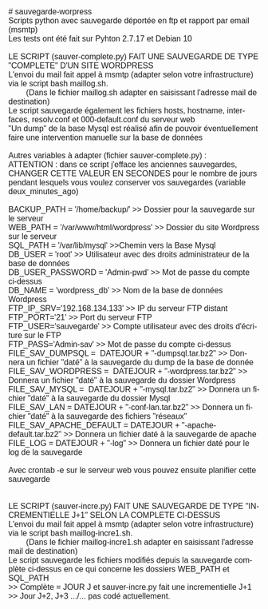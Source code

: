 <html>

<head>
<meta http-equiv=Content-Type content="text/html; charset=windows-1252">
<meta name=Generator content="Microsoft Word 15 (filtered)">
<style>
<!--
 /* Font Definitions */
 @font-face
	{font-family:"Cambria Math";
	panose-1:2 4 5 3 5 4 6 3 2 4;}
@font-face
	{font-family:Calibri;
	panose-1:2 15 5 2 2 2 4 3 2 4;}
 /* Style Definitions */
 p.MsoNormal, li.MsoNormal, div.MsoNormal
	{margin-top:0cm;
	margin-right:0cm;
	margin-bottom:8.0pt;
	margin-left:0cm;
	line-height:107%;
	font-size:11.0pt;
	font-family:"Calibri",sans-serif;}
.MsoChpDefault
	{font-family:"Calibri",sans-serif;}
.MsoPapDefault
	{margin-bottom:8.0pt;
	line-height:107%;}
@page WordSection1
	{size:595.3pt 841.9pt;
	margin:36.0pt 36.0pt 36.0pt 36.0pt;}
div.WordSection1
	{page:WordSection1;}
-->
</style>

</head>
<body lang=FR>

<div class=WordSection1>

<p class=MsoNormal style='margin-bottom:0cm;margin-bottom:.0001pt;line-height:
normal'><span style='font-size:12.0pt'># sauvegarde-worpress</span></p>

<p class=MsoNormal style='margin-bottom:0cm;margin-bottom:.0001pt;line-height:
normal'><span style='font-size:12.0pt'>Scripts python avec sauvegarde déportée
en ftp et rapport par email (msmtp)</span></p>

<p class=MsoNormal style='margin-bottom:0cm;margin-bottom:.0001pt;line-height:
normal'><span style='font-size:12.0pt'>Les tests ont été fait sur Pyhton 2.7.17
et Debian 10</span></p>

<p class=MsoNormal style='margin-bottom:0cm;margin-bottom:.0001pt;line-height:
normal'><span style='font-size:12.0pt'>&nbsp;</span></p>

<p class=MsoNormal style='margin-bottom:0cm;margin-bottom:.0001pt;line-height:
normal'><span style='font-size:12.0pt'>LE SCRIPT (sauver-complete.py) FAIT UNE
SAUVEGARDE DE TYPE &quot;COMPLETE&quot; D'UN SITE WORDPRESS</span></p>

<p class=MsoNormal style='margin-bottom:0cm;margin-bottom:.0001pt;line-height:
normal'><span style='font-size:12.0pt'>L'envoi du mail fait appel à msmtp
(adapter selon votre infrastructure) via le script bash maillog.sh.</span></p>

<p class=MsoNormal style='margin-bottom:0cm;margin-bottom:.0001pt;line-height:
normal'><span style='font-size:12.0pt'>        (Dans le fichier maillog.sh
adapter en saisissant l'adresse mail de destination)</span></p>

<p class=MsoNormal style='margin-bottom:0cm;margin-bottom:.0001pt;line-height:
normal'><span style='font-size:12.0pt'>Le script sauvegarde également les
fichiers hosts, hostname, interfaces, resolv.conf et 000-default.conf du
serveur web</span></p>

<p class=MsoNormal style='margin-bottom:0cm;margin-bottom:.0001pt;line-height:
normal'><span style='font-size:12.0pt'>&quot;Un dump&quot; de la base Mysql est
réalisé afin de pouvoir éventuellement faire une intervention manuelle sur la base
de données</span></p>

<p class=MsoNormal style='margin-bottom:0cm;margin-bottom:.0001pt;line-height:
normal'><span style='font-size:12.0pt'>&nbsp;</span></p>

<p class=MsoNormal style='margin-bottom:0cm;margin-bottom:.0001pt;line-height:
normal'><span style='font-size:12.0pt'>Autres variables à adapter (fichier
sauver-complete.py) :</span></p>

<p class=MsoNormal style='margin-bottom:0cm;margin-bottom:.0001pt;line-height:
normal'><span style='font-size:12.0pt'>ATTENTION : dans ce script j'efface les
anciennes sauvegardes, CHANGER CETTE VALEUR EN SECONDES pour le nombre de jours
pendant lesquels vous voulez conserver vos sauvegardes (variable
deux_minutes_ago)</span></p>

<p class=MsoNormal style='margin-bottom:0cm;margin-bottom:.0001pt;line-height:
normal'><span style='font-size:12.0pt'>&nbsp;</span></p>

<p class=MsoNormal style='margin-bottom:0cm;margin-bottom:.0001pt;line-height:
normal'><span style='font-size:12.0pt'>BACKUP_PATH = '/home/backup/' &gt;&gt;
Dossier pour la sauvegarde sur le serveur</span></p>

<p class=MsoNormal style='margin-bottom:0cm;margin-bottom:.0001pt;line-height:
normal'><span style='font-size:12.0pt'>WEB_PATH = '/var/www/html/wordpress'
&gt;&gt; Dossier du site Wordpress sur le serveur</span></p>

<p class=MsoNormal style='margin-bottom:0cm;margin-bottom:.0001pt;line-height:
normal'><span style='font-size:12.0pt'>SQL_PATH = '/var/lib/mysql'
&gt;&gt;Chemin vers la Base Mysql</span></p>

<p class=MsoNormal style='margin-bottom:0cm;margin-bottom:.0001pt;line-height:
normal'><span style='font-size:12.0pt'>DB_USER = 'root' &gt;&gt; Utilisateur
avec des droits administrateur de la base de données</span></p>

<p class=MsoNormal style='margin-bottom:0cm;margin-bottom:.0001pt;line-height:
normal'><span style='font-size:12.0pt'>DB_USER_PASSWORD = 'Admin-pwd' &gt;&gt;
Mot de passe du compte ci-dessus</span></p>

<p class=MsoNormal style='margin-bottom:0cm;margin-bottom:.0001pt;line-height:
normal'><span style='font-size:12.0pt'>DB_NAME = 'wordpress_db' &gt;&gt; Nom de
la base de données Wordpress</span></p>

<p class=MsoNormal style='margin-bottom:0cm;margin-bottom:.0001pt;line-height:
normal'><span style='font-size:12.0pt'>FTP_IP_SRV='192.168.134.133' &gt;&gt; IP
du serveur FTP distant</span></p>

<p class=MsoNormal style='margin-bottom:0cm;margin-bottom:.0001pt;line-height:
normal'><span style='font-size:12.0pt'>FTP_PORT='21' &gt;&gt; Port du serveur
FTP</span></p>

<p class=MsoNormal style='margin-bottom:0cm;margin-bottom:.0001pt;line-height:
normal'><span style='font-size:12.0pt'>FTP_USER='sauvegarde' &gt;&gt; Compte
utilisateur avec des droits d'écriture sur le FTP</span></p>

<p class=MsoNormal style='margin-bottom:0cm;margin-bottom:.0001pt;line-height:
normal'><span style='font-size:12.0pt'>FTP_PASS='Admin-sav' &gt;&gt; Mot de
passe du compte ci-dessus</span></p>

<p class=MsoNormal style='margin-bottom:0cm;margin-bottom:.0001pt;line-height:
normal'><span style='font-size:12.0pt'>FILE_SAV_DUMPSQL =  DATEJOUR +
&quot;-dumpsql.tar.bz2&quot; &gt;&gt; Donnera un fichier &quot;daté&quot; à la
sauvegarde du dump de la base de donnée</span></p>

<p class=MsoNormal style='margin-bottom:0cm;margin-bottom:.0001pt;line-height:
normal'><span style='font-size:12.0pt'>FILE_SAV_WORDPRESS =  DATEJOUR +
&quot;-wordpress.tar.bz2&quot; &gt;&gt; Donnera un fichier &quot;daté&quot; à
la sauvegarde du dossier Wordpress</span></p>

<p class=MsoNormal style='margin-bottom:0cm;margin-bottom:.0001pt;line-height:
normal'><span style='font-size:12.0pt'>FILE_SAV_MYSQL =  DATEJOUR +
&quot;-mysql.tar.bz2&quot; &gt;&gt; Donnera un fichier &quot;daté&quot; à la
sauvegarde du dossier Mysql</span></p>

<p class=MsoNormal style='margin-bottom:0cm;margin-bottom:.0001pt;line-height:
normal'><span style='font-size:12.0pt'>FILE_SAV_LAN = DATEJOUR +
&quot;-conf-lan.tar.bz2&quot; &gt;&gt; Donnera un fichier &quot;daté&quot; à la
sauvegarde des fichiers &quot;réseaux&quot;</span></p>

<p class=MsoNormal style='margin-bottom:0cm;margin-bottom:.0001pt;line-height:
normal'><span style='font-size:12.0pt'>FILE_SAV_APACHE_DEFAULT = DATEJOUR +
&quot;-apache-default.tar.bz2&quot; &gt;&gt; Donnera un fichier daté à la
sauvegarde de apache</span></p>

<p class=MsoNormal style='margin-bottom:0cm;margin-bottom:.0001pt;line-height:
normal'><span style='font-size:12.0pt'>FILE_LOG = DATEJOUR + &quot;-log&quot;
&gt;&gt; Donnera un fichier daté pour le log de la sauvegarde</span></p>

<p class=MsoNormal style='margin-bottom:0cm;margin-bottom:.0001pt;line-height:
normal'><span style='font-size:12.0pt'>&nbsp;</span></p>

<p class=MsoNormal style='margin-bottom:0cm;margin-bottom:.0001pt;line-height:
normal'><span style='font-size:12.0pt'>Avec crontab -e sur le serveur web vous
pouvez ensuite planifier cette sauvegarde </span></p>

<p class=MsoNormal style='margin-bottom:0cm;margin-bottom:.0001pt;line-height:
normal'><span style='font-size:12.0pt'>&nbsp;</span></p>

<p class=MsoNormal style='margin-bottom:0cm;margin-bottom:.0001pt;line-height:
normal'><span style='font-size:12.0pt'>&nbsp;</span></p>

<p class=MsoNormal style='margin-bottom:0cm;margin-bottom:.0001pt;line-height:
normal'><span style='font-size:12.0pt'>LE SCRIPT (sauver-incre.py) FAIT UNE
SAUVEGARDE DE TYPE &quot;INCREMENTIELLE J+1&quot; SELON LA COMPLETE CI-DESSUS</span></p>

<p class=MsoNormal style='margin-bottom:0cm;margin-bottom:.0001pt;line-height:
normal'><span style='font-size:12.0pt'>L'envoi du mail fait appel à msmtp
(adapter selon votre infrastructure) via le script bash maillog-incre1.sh.</span></p>

<p class=MsoNormal style='margin-bottom:0cm;margin-bottom:.0001pt;line-height:
normal'><span style='font-size:12.0pt'>        (Dans le fichier
maillog-incre1.sh adapter en saisissant l'adresse mail de destination)</span></p>

<p class=MsoNormal style='margin-bottom:0cm;margin-bottom:.0001pt;line-height:
normal'><span style='font-size:12.0pt'>Le script sauvegarde les fichiers
modifiés depuis la sauvegarde complète ci-dessus en ce qui concerne les
dossiers WEB_PATH et</span></p>

<p class=MsoNormal style='margin-bottom:0cm;margin-bottom:.0001pt;line-height:
normal'><span style='font-size:12.0pt'>SQL_PATH</span></p>

<p class=MsoNormal style='margin-bottom:0cm;margin-bottom:.0001pt;line-height:
normal'><span style='font-size:12.0pt'>&gt;&gt; Complète = JOUR J et
sauver-incre.py fait une incrementielle J+1</span></p>

<p class=MsoNormal style='margin-bottom:0cm;margin-bottom:.0001pt;line-height:
normal'><span style='font-size:12.0pt'>&gt;&gt; Jour J+2, J+3 .../... pas codé
actuellement</span>.</p>

</div>

</body>

</html>

